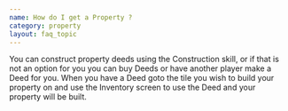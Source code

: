 ```yaml
---
name: How do I get a Property ?
category: property
layout: faq_topic
---
```

You can construct property deeds using the Construction skill, or if that is not an option for you you can buy Deeds or have another player make a Deed for you. When you have a Deed goto the tile you wish to build your property on and use the Inventory screen to use the Deed and your property will be built.